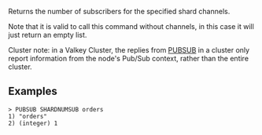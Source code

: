 Returns the number of subscribers for the specified shard channels.

Note that it is valid to call this command without channels, in this case it will just return an empty list.

Cluster note: in a Valkey Cluster, the replies from [PUBSUB](pubsub.md) in a cluster only report information from the node's Pub/Sub context, rather than the entire cluster.

## Examples

```
> PUBSUB SHARDNUMSUB orders
1) "orders"
2) (integer) 1
```
